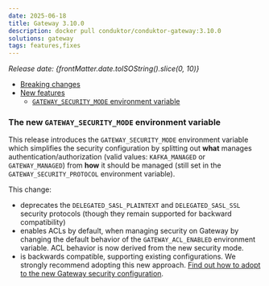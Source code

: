 ```yaml
---
date: 2025-06-18
title: Gateway 3.10.0
description: docker pull conduktor/conduktor-gateway:3.10.0
solutions: gateway
tags: features,fixes
---
```


*Release date: {frontMatter.date.toISOString().slice(0, 10)}*

- [Breaking changes](#breaking-changes)
- [New features](#new-features)
  - [`GATEWAY_SECURITY_MODE` environment variable](#gateway_security_mode-environment-variable)

### The new `GATEWAY_SECURITY_MODE` environment variable

This release introduces the `GATEWAY_SECURITY_MODE` environment variable which simplifies the security configuration by splitting out **what** manages authentication/authorization (valid values: `KAFKA_MANAGED` or `GATEWAY_MANAGED`) from **how** it should be managed (still set in the `GATEWAY_SECURITY_PROTOCOL` environment variable).

This change:

- deprecates the `DELEGATED_SASL_PLAINTEXT` and `DELEGATED_SASL_SSL` security protocols (though they remain supported for backward compatibility)
- enables ACLs by default, when managing security on Gateway by changing the default behavior of the `GATEWAY_ACL_ENABLED` environment variable. ACL behavior is now derived from the new security mode.
- is backwards compatible, supporting existing configurations. We strongly recommend adopting this new approach. [Find out how to adopt to the new Gateway security configuration](/gateway/how-to/migration-guide-to-security-mode).
